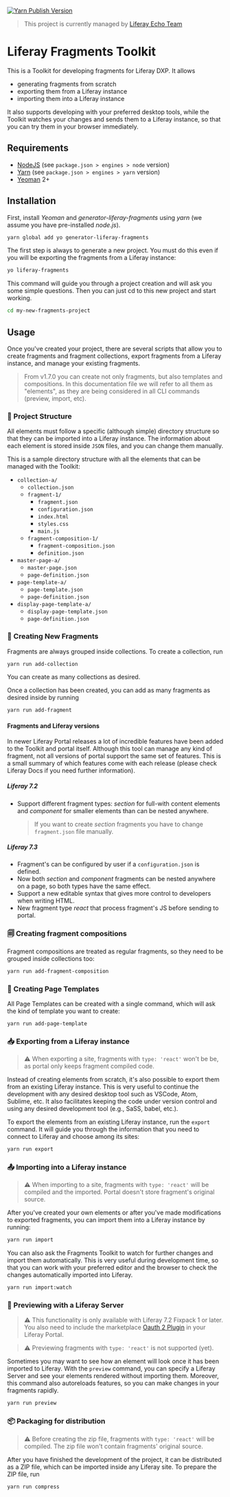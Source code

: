 [![Yarn Publish Version][5]][6]

> This project is currently managed by [Liferay Echo Team][8]

# Liferay Fragments Toolkit

This is a Toolkit for developing fragments for Liferay DXP. It allows

- generating fragments from scratch
- exporting them from a Liferay instance
- importing them into a Liferay instance

It also supports developing with your preferred desktop tools, while the Toolkit
watches your changes and sends them to a Liferay instance, so that you can try
them in your browser immediately.

## Requirements

- [NodeJS][3] (see `package.json > engines > node` version)
- [Yarn][2] (see `package.json > engines > yarn` version)
- [Yeoman][1] 2+

## Installation

First, install _Yeoman_ and _generator-liferay-fragments_ using _yarn_
(we assume you have pre-installed _node.js_).

```bash
yarn global add yo generator-liferay-fragments
```

The first step is always to generate a new project. You must do this even if you
will be exporting the fragments from a Liferay instance:

```bash
yo liferay-fragments
```

This command will guide you through a project creation and will ask you some
simple questions. Then you can just cd to this new project and start working.

```bash
cd my-new-fragments-project
```

## Usage

Once you've created your project, there are several scripts that allow
you to create fragments and fragment collections, export fragments from a
Liferay instance, and manage your existing fragments.

> From v1.7.0 you can create not only fragments, but also templates and
> compositions. In this documentation file we will refer to all them as
> "elements", as they are being considered in all CLI commands (preview, import, etc).

### 📂 Project Structure

All elements must follow a specific (although simple) directory structure
so that they can be imported into a Liferay instance. The information about
each element is stored inside `JSON` files, and you can change them manually.

This is a sample directory structure with all the elements that can be managed
with the Toolkit:

- `collection-a/`
  - `collection.json`
  - `fragment-1/`
    - `fragment.json`
    - `configuration.json`
    - `index.html`
    - `styles.css`
    - `main.js`
  - `fragment-composition-1/`
    - `fragment-composition.json`
    - `definition.json`
- `master-page-a/`
  - `master-page.json`
  - `page-definition.json`
- `page-template-a/`
  - `page-template.json`
  - `page-definition.json`
- `display-page-template-a/`
  - `display-page-template.json`
  - `page-definition.json`

### 📄 Creating New Fragments

Fragments are always grouped inside collections. To create a collection, run

```bash
yarn run add-collection
```

You can create as many collections as desired.

Once a collection has been created, you can add as many fragments as desired
inside by running

```bash
yarn run add-fragment
```

#### Fragments and Liferay versions

In newer Liferay Portal releases a lot of incredible features have been added
to the Toolkit and portal itself. Although this tool can manage any kind of
fragment, not all versions of portal support the same set of features. This
is a small summary of which features come with each release (please check
Liferay Docs if you need further information).

##### Liferay 7.2

- Support different fragment types: _section_ for full-with content elements and
  _component_ for smaller elements than can be nested anywhere.
  > If you want to create _section_ fragments you have to change `fragment.json`
  > file manually.

##### Liferay 7.3

- Fragment's can be configured by user if a `configuration.json` is defined.
- Now both _section_ and _component_ fragments can be nested anywhere on a page,
  so both types have the same effect.
- Support a new editable syntax that gives more control to developers when
  writing HTML.
- New fragment type _react_ that process fragment's JS before sending to portal.

### 🗐 Creating fragment compositions

Fragment compositions are treated as regular fragments, so they need to be grouped
inside collections too:

```bash
yarn run add-fragment-composition
```

### 🐾 Creating Page Templates

All Page Templates can be created with a single command, which will ask the kind
of template you want to create:

```
yarn run add-page-template
```

### 📥 Exporting from a Liferay instance

> ⚠️ When exporting a site, fragments with `type: 'react'` won't be
> be, as portal only keeps fragment compiled code.

Instead of creating elements from scratch, it's also possible to export them
from an existing Liferay instance. This is very useful to continue the
development with any desired desktop tool such as VSCode, Atom, Sublime, etc.
It also facilitates keeping the code under version control and using any
desired development tool (e.g., SaSS, babel, etc.).

To export the elements from an existing Liferay instance, run the `export`
command. It will guide you through the information that you need to connect to
Liferay and choose among its sites:

```bash
yarn run export
```

### 📤 Importing into a Liferay instance

> ⚠️ When importing to a site, fragments with `type: 'react'` will
> be compiled and the imported. Portal doesn't store fragment's original source.

After you've created your own elements or after you've made modifications to
exported fragments, you can import them into a Liferay instance by running:

```bash
yarn run import
```

You can also ask the Fragments Toolkit to watch for further changes and import them
automatically. This is very useful during development time, so that you can work
with your preferred editor and the browser to check the changes automatically
imported into Liferay.

```bash
yarn run import:watch
```

### 👀 Previewing with a Liferay Server

> ⚠️ This functionality is only available with Liferay 7.2 Fixpack 1 or later.
> You also need to include the marketplace [Oauth 2 Plugin][7] in your Liferay Portal.

> ⚠️ Previewing fragments with `type: 'react'` is not supported (yet).

Sometimes you may want to see how an element will look once it has been imported
to Liferay. With the `preview` command, you can specify a Liferay Server and see
your elements rendered without importing them. Moreover, this command also
autoreloads features, so you can make changes in your fragments rapidly.

```bash
yarn run preview
```

### 📦 Packaging for distribution

> ⚠️ Before creating the zip file, fragments with `type: 'react'` will
> be compiled. The zip file won't contain fragments' original source.

After you have finished the development of the project, it can be distributed as
a ZIP file, which can be imported inside any Liferay site. To prepare the ZIP
file, run

```bash
yarn run compress
```

[1]: https://yeoman.io
[2]: https://classic.yarnpkg.com/en/
[3]: https://nodejs.org
[4]: https://github.com/lerna
[5]: https://badge.fury.io/js/generator-liferay-fragments.svg?style=flat
[6]: https://www.npmjs.com/package/generator-liferay-fragments
[7]: https://web.liferay.com/es/marketplace/-/mp/application/109572023
[8]: https://github.com/liferay-echo
